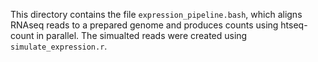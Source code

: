 This directory contains the file `expression_pipeline.bash`, which aligns RNAseq reads to a prepared genome and produces counts using htseq-count in parallel. The simualted reads were created using `simulate_expression.r`. 
